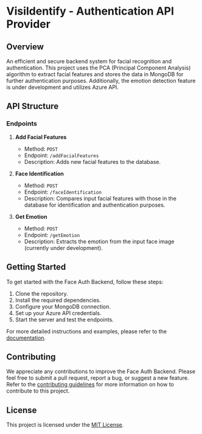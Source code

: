 # VisiIdentify - Authentication API Provider

## Overview
An efficient and secure backend system for facial recognition and authentication. This project uses the PCA (Principal Component Analysis) algorithm to extract facial features and stores the data in MongoDB for further authentication purposes. Additionally, the emotion detection feature is under development and utilizes Azure API.

## API Structure

### Endpoints

1. **Add Facial Features**
    - Method: `POST`
    - Endpoint: `/addFacialFeatures`
    - Description: Adds new facial features to the database.
    
2. **Face Identification**
    - Method: `POST`
    - Endpoint: `/faceIdentification`
    - Description: Compares input facial features with those in the database for identification and authentication purposes.
    
3. **Get Emotion**
    - Method: `POST`
    - Endpoint: `/getEmotion`
    - Description: Extracts the emotion from the input face image (currently under development).

## Getting Started

To get started with the Face Auth Backend, follow these steps:

1. Clone the repository.
2. Install the required dependencies.
3. Configure your MongoDB connection.
4. Set up your Azure API credentials.
5. Start the server and test the endpoints.

For more detailed instructions and examples, please refer to the [documentation](link-to-documentation).

## Contributing

We appreciate any contributions to improve the Face Auth Backend. Please feel free to submit a pull request, report a bug, or suggest a new feature. Refer to the [contributing guidelines](link-to-contributing-guidelines) for more information on how to contribute to this project.

## License

This project is licensed under the [MIT License](link-to-license).
